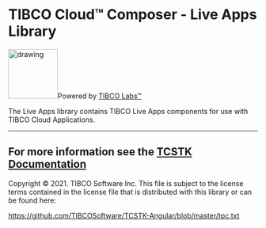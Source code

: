 # TIBCO Cloud™ Composer - Live Apps Library
<img src="https://community.tibco.com/sites/default/files/tibco_labs_final_with_tm2-01.png" alt="drawing" width="100"/>Powered by [TIBCO Labs™](https://community.tibco.com/wiki/tibco-labs)

The Live Apps library contains TIBCO Live Apps components for use with TIBCO Cloud Applications.

---
For more information see the [TCSTK Documentation](https://tibcosoftware.github.io/TCSToolkit/)
---
Copyright © 2021. TIBCO Software Inc.
This file is subject to the license terms contained
in the license file that is distributed with this library or can be found here:
                                                          
https://github.com/TIBCOSoftware/TCSTK-Angular/blob/master/tpc.txt
